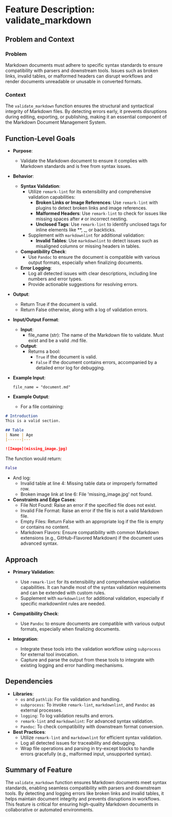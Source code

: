 # Feature Description: validate_markdown

## Problem and Context

### Problem

Markdown documents must adhere to specific syntax standards to ensure compatibility with parsers and downstream tools. Issues such as broken links, invalid tables, or malformed headers can disrupt workflows and render documents unreadable or unusable in converted formats.

### Context

The `validate_markdown` function ensures the structural and syntactical integrity of Markdown files. By detecting errors early, it prevents disruptions during editing, exporting, or publishing, making it an essential component of the Markdown Document Management System.

## Function-Level Goals

- **Purpose**:
  - Validate the Markdown document to ensure it complies with Markdown standards and is free from syntax issues.
- **Behavior**:
  - **Syntax Validation**:
    - Utilize `remark-lint` for its extensibility and comprehensive validation capabilities:
      - **Broken Links or Image References**: Use `remark-lint` with plugins to detect broken links and image references.
      - **Malformed Headers**: Use `remark-lint` to check for issues like missing spaces after `#` or incorrect nesting.
      - **Unclosed Tags**: Use `remark-lint` to identify unclosed tags for inline elements like **, _, or backticks.
    - Supplement with `markdownlint` for additional validation:
      - **Invalid Tables**: Use `markdownlint` to detect issues such as misaligned columns or missing headers in tables.
  - **Compatibility Check**:
    - Use `Pandoc` to ensure the document is compatible with various output formats, especially when finalizing documents.
  - **Error Logging**:
    - Log all detected issues with clear descriptions, including line numbers and error types.
    - Provide actionable suggestions for resolving errors.
- **Output**:
  - Return True if the document is valid.
  - Return False otherwise, along with a log of validation errors.
- **Input/Output Format**:
  - **Input**:
    - file_name (str): The name of the Markdown file to validate. Must exist and be a valid .md file.
  - **Output**:
    - Returns a bool:
      - `True` if the document is valid.
      - `False` if the document contains errors, accompanied by a detailed error log for debugging.
      
- **Example Input**:
  ```
  file_name = "document.md"
  ```
- **Example Output**:
  - For a file containing:

```markdown
# Introduction
This is a valid section.

## Table
| Name | Age
|------|---

![Image](missing_image.jpg)
```

The function would return:

```python
False
```

  - And log:
    - Invalid table at line 4: Missing table data or improperly formatted row.
    - Broken image link at line 6: File 'missing_image.jpg' not found.
- **Constraints and Edge Cases**:
  - File Not Found: Raise an error if the specified file does not exist.
  - Invalid File Format: Raise an error if the file is not a valid Markdown file.
  - Empty Files: Return False with an appropriate log if the file is empty or contains no content.
  - Markdown Flavors: Ensure compatibility with common Markdown extensions (e.g., GitHub-Flavored Markdown) if the document uses advanced syntax.

## Approach

- **Primary Validation**:
  - Use `remark-lint` for its extensibility and comprehensive validation capabilities. It can handle most of the syntax validation requirements and can be extended with custom rules.
  - Supplement with `markdownlint` for additional validation, especially if specific markdownlint rules are needed.
  
- **Compatibility Check**:
  - Use `Pandoc` to ensure documents are compatible with various output formats, especially when finalizing documents.

- **Integration**:
  - Integrate these tools into the validation workflow using `subprocess` for external tool invocation.
  - Capture and parse the output from these tools to integrate with existing logging and error handling mechanisms.

## Dependencies

- **Libraries**:
  - `os` and `pathlib`: For file validation and handling.
  - `subprocess`: To invoke `remark-lint`, `markdownlint`, and `Pandoc` as external processes.
  - `logging`: To log validation results and errors.
  - `remark-lint` and `markdownlint`: For advanced syntax validation.
  - `Pandoc`: To check compatibility with downstream format conversion.
- **Best Practices**:
  - Utilize `remark-lint` and `markdownlint` for efficient syntax validation.
  - Log all detected issues for traceability and debugging.
  - Wrap file operations and parsing in try-except blocks to handle errors gracefully (e.g., malformed input, unsupported syntax).

## Summary of Feature

The `validate_markdown` function ensures Markdown documents meet syntax standards, enabling seamless compatibility with parsers and downstream tools. By detecting and logging errors like broken links and invalid tables, it helps maintain document integrity and prevents disruptions in workflows. This feature is critical for ensuring high-quality Markdown documents in collaborative or automated environments.
